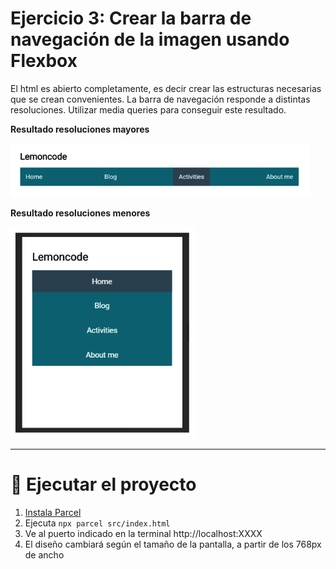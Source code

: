 # Ejercicio 3: Crear la barra de navegación de la imagen usando Flexbox

El html es abierto completamente, es decir crear las estructuras necesarias que se crean convenientes. La barra de navegación responde a distintas resoluciones. Utilizar media queries para conseguir este resultado.

**Resultado resoluciones mayores**

![Resultado resoluciones mayores](https://github.com/amandapalma/Lemoncode/blob/master/M1-LAYOUT/03-M1-Layout-Ejercicio_3/src/assets/M1-Layout-Ejercicio_3_A.png)

**Resultado resoluciones menores**

![Resultado resoluciones menores](https://github.com/amandapalma/Lemoncode/blob/master/M1-LAYOUT/03-M1-Layout-Ejercicio_3/src/assets/M1-Layout-Ejercicio_3_B.png)

---

# 🚀 Ejecutar el proyecto

1. [Instala Parcel](https://es.parceljs.org/getting_started.html)
2. Ejecuta `npx parcel src/index.html`
3. Ve al puerto indicado en la terminal http://localhost:XXXX
4. El diseño cambiará según el tamaño de la pantalla, a partir de los 768px de ancho
